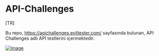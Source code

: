 # API-Challenges
[TR]

Bu repo, https://apichallenges.eviltester.com/ sayfasında bulunan, API Challenges adlı API testlerini içermektedir.

[![Image](https://i.hizliresim.com/5nsy322.PNG)](https://hizliresim.com/5nsy322)

